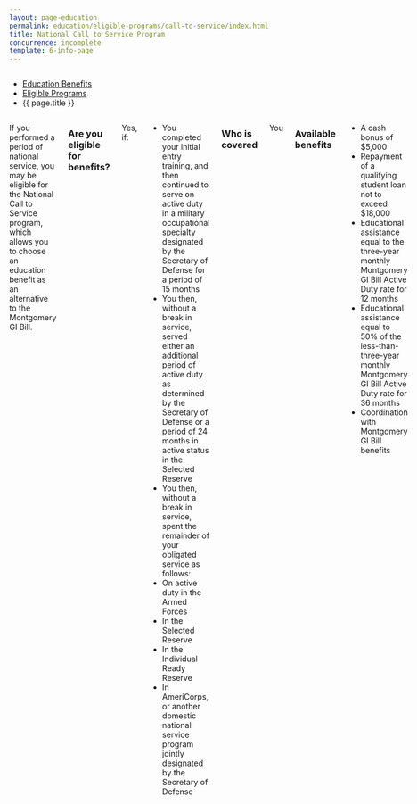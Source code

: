 ```yaml
---
layout: page-education
permalink: education/eligible-programs/call-to-service/index.html
title: National Call to Service Program
concurrence: incomplete
template: 6-info-page
---
```


<div class="splash" markdown="0">
<div class="row" markdown="0">
<div class="small-12 columns" markdown="0">

<ul class="breadcrumbs" role="menubar" aria-label="Primary">
<li class="parent"><a href="{{ site.url }}/education/">Education Benefits</a></li>
<li class="parent"><a href="{{ site.url }}/education/eligible-programs/">Eligible Programs</a></li>
<li class="active">{{ page.title }}</li>
</ul>

</div>
</div>
</div>

<div class="main" role="main" markdown="0">

<!--<div class="action-bar">
  <div class="row">
    <div class="small-12 columns">
      
    </div>
  </div>  
</div>-->

<div class="section one" markdown="0">
<div class="primary" markdown="0">
<div class="row" markdown="0">
<div class="small-12 columns" markdown="1">

If you performed a period of national service, you may be eligible for the National Call to Service program, which allows you to choose an education benefit as an alternative to the Montgomery GI Bill.

### Are you eligible for benefits?

Yes, if: 
-	You completed your initial entry training, and then continued to serve on active duty in a military occupational specialty designated by the Secretary of Defense for a period of 15 months
-	You then, without a break in service, served either an additional period of active duty as determined by the Secretary of Defense or a period of 24 months in active status in the Selected Reserve
-	You then, without a break in service, spent the remainder of your obligated service as follows: 
-	On active duty in the Armed Forces
-	In the Selected Reserve
-	In the Individual Ready Reserve
-	In AmeriCorps, or another domestic national service program jointly designated by the Secretary of Defense

### Who is covered
You

### Available benefits
-	A cash bonus of $5,000
-	Repayment of a qualifying student loan not to exceed $18,000
-	Educational assistance equal to the three-year monthly Montgomery GI Bill Active Duty rate for 12 months
-	Educational assistance equal to 50% of the less-than-three-year monthly Montgomery GI Bill Active Duty rate for 36 months
-	Coordination with Montgomery GI Bill benefits

### How it works
You can elect to participate in this program when you enlist in any branch of service if you are not eligible for the Montgomery GI Bill. If you are eligible for this benefit and elect to participate in it, your Montgomery GI Bill benefit will be reduced. Contact your recruiter to discuss your eligibility and to enroll in the National Call to Service program. This benefit affects your service contract. 

### Learn more:
[National Call to Service program pamphlet](http://www.benefits.va.gov/gibill/docs/pamphlets/summary-of-national-call-to-service-program.pdf)

***NOTE:*** If you enlist under the National Call to Service program, you are not eligible for the MGIB, unless you reenlist at a later date for two or more additional years.

This program is administered by VA for the Department of Defense.


</div>
</div>
</div>


</div>
